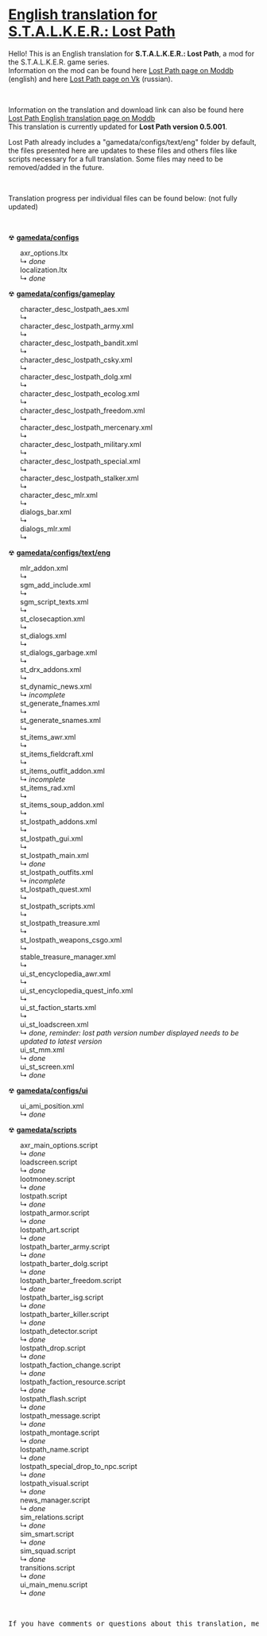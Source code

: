 <h1><a href="https://github.com/thorbits/lost-path-english-translation">English translation for S.T.A.L.K.E.R.: Lost Path</a></h1>

<p>Hello! This is an English translation for <b>S.T.A.L.K.E.R.: Lost Path</b>, a mod for the S.T.A.L.K.E.R. game series.<br>
Information on the mod can be found here <a href="http://www.moddb.com/mods/lost-path">Lost Path page on Moddb</a> (english) and here <a href="http://vk.com/lp_coc">Lost Path page on Vk</a> (russian).</p><br>

<p>Information on the translation and download link can also be found here <a href="http://www.moddb.com/mods/lost-path/downloads/stalker-lost-path-english-translation">Lost Path English translation page on Moddb</a><br>
This translation is currently updated for <b>Lost Path version 0.5.001</b>.</p>

<p>Lost Path already includes a "gamedata/configs/text/eng" folder by default, the files presented here are updates to these files and others files like scripts necessary for a full translation. Some files may need to be removed/added in the future.</p><br>

<p>Translation progress per individual files can be found below: (not fully updated)</p><br>

<p>&#9762; <strong><a href="https://github.com/thorbits/lost-path-english-translation/tree/master/gamedata/configs">gamedata/configs</a></strong></p>
<ul>
axr_options.ltx
<br>&#8627; <em>done</em><br>
localization.ltx
<br>&#8627; <em>done</em><br>
</ul>

<p>&#9762; <strong><a href="https://github.com/thorbits/lost-path-english-translation/tree/master/gamedata/configs/gameplay">gamedata/configs/gameplay</a></strong></p>
<ul>
character_desc_lostpath_aes.xml
<br>&#8627; <em></em><br>
character_desc_lostpath_army.xml
<br>&#8627; <em></em><br>
character_desc_lostpath_bandit.xml
<br>&#8627; <em></em><br>
character_desc_lostpath_csky.xml
<br>&#8627; <em></em><br>
character_desc_lostpath_dolg.xml
<br>&#8627; <em></em><br>
character_desc_lostpath_ecolog.xml
<br>&#8627; <em></em><br>
character_desc_lostpath_freedom.xml
<br>&#8627; <em></em><br>
character_desc_lostpath_mercenary.xml
<br>&#8627; <em></em><br>
character_desc_lostpath_military.xml
<br>&#8627; <em></em><br>
character_desc_lostpath_special.xml
<br>&#8627; <em></em><br>
character_desc_lostpath_stalker.xml
<br>&#8627; <em></em><br>
character_desc_mlr.xml
<br>&#8627; <em></em><br>
dialogs_bar.xml
<br>&#8627; <em></em><br>
dialogs_mlr.xml
<br>&#8627; <em></em><br>
</ul>

<p>&#9762; <strong><a href="https://github.com/thorbits/lost-path-english-translation/tree/master/gamedata/configs/text/eng">gamedata/configs/text/eng</a></strong></p>
<ul>
mlr_addon.xml
<br>&#8627; <em></em><br>
sgm_add_include.xml
<br>&#8627; <em></em><br>
sgm_script_texts.xml
<br>&#8627; <em></em><br>
st_closecaption.xml
<br>&#8627; <em></em><br>
st_dialogs.xml
<br>&#8627; <em></em><br>
st_dialogs_garbage.xml
<br>&#8627; <em></em><br>
st_drx_addons.xml
<br>&#8627; <em></em><br>
st_dynamic_news.xml
<br>&#8627; <em>incomplete</em><br>
st_generate_fnames.xml
<br>&#8627; <em></em><br>
st_generate_snames.xml
<br>&#8627; <em></em><br>
st_items_awr.xml
<br>&#8627; <em></em><br>
st_items_fieldcraft.xml
<br>&#8627; <em></em><br>
st_items_outfit_addon.xml
<br>&#8627; <em>incomplete</em><br>
st_items_rad.xml
<br>&#8627; <em></em><br>
st_items_soup_addon.xml
<br>&#8627; <em></em><br>
st_lostpath_addons.xml
<br>&#8627; <em></em><br>
st_lostpath_gui.xml
<br>&#8627; <em></em><br>
st_lostpath_main.xml
<br>&#8627; <em>done</em><br>
st_lostpath_outfits.xml
<br>&#8627; <em>incomplete</em><br>
st_lostpath_quest.xml
<br>&#8627; <em></em><br>
st_lostpath_scripts.xml
<br>&#8627; <em></em><br>
st_lostpath_treasure.xml
<br>&#8627; <em></em><br>
st_lostpath_weapons_csgo.xml
<br>&#8627; <em></em><br>
stable_treasure_manager.xml
<br>&#8627; <em></em><br>
ui_st_encyclopedia_awr.xml
<br>&#8627; <em></em><br>
ui_st_encyclopedia_quest_info.xml
<br>&#8627; <em></em><br>
ui_st_faction_starts.xml
<br>&#8627; <em></em><br>
ui_st_loadscreen.xml
<br>&#8627; <em>done, reminder: lost path version number displayed needs to be updated to latest version</em><br>
ui_st_mm.xml
<br>&#8627; <em>done</em><br>
ui_st_screen.xml
<br>&#8627; <em>done</em><br>
</ul>

<p>&#9762; <strong><a href="https://github.com/thorbits/lost-path-english-translation/tree/master/gamedata/configs/ui">gamedata/configs/ui</a></strong></p>
<ul>
ui_ami_position.xml
<br>&#8627; <em>done</em><br>
</ul>

<p>&#9762; <strong><a href="https://github.com/thorbits/lost-path-english-translation/tree/master/gamedata/scripts">gamedata/scripts</a></strong></p>
<ul>
axr_main_options.script
<br>&#8627; <em>done</em><br>
loadscreen.script
<br>&#8627; <em>done</em><br>
lootmoney.script
<br>&#8627; <em>done</em><br>
lostpath.script
<br>&#8627; <em>done</em><br>
lostpath_armor.script
<br>&#8627; <em>done</em><br>
lostpath_art.script
<br>&#8627; <em>done</em><br>
lostpath_barter_army.script
<br>&#8627; <em>done</em><br>
lostpath_barter_dolg.script
<br>&#8627; <em>done</em><br>
lostpath_barter_freedom.script
<br>&#8627; <em>done</em><br>
lostpath_barter_isg.script
<br>&#8627; <em>done</em><br>
lostpath_barter_killer.script
<br>&#8627; <em>done</em><br>
lostpath_detector.script
<br>&#8627; <em>done</em><br>
lostpath_drop.script
<br>&#8627; <em>done</em><br>
lostpath_faction_change.script
<br>&#8627; <em>done</em><br>
lostpath_faction_resource.script
<br>&#8627; <em>done</em><br>
lostpath_flash.script
<br>&#8627; <em>done</em><br>
lostpath_message.script
<br>&#8627; <em>done</em><br>
lostpath_montage.script
<br>&#8627; <em>done</em><br>
lostpath_name.script
<br>&#8627; <em>done</em><br>
lostpath_special_drop_to_npc.script
<br>&#8627; <em>done</em><br>
lostpath_visual.script
<br>&#8627; <em>done</em><br>
news_manager.script
<br>&#8627; <em>done</em><br>
sim_relations.script
<br>&#8627; <em>done</em><br>
sim_smart.script
<br>&#8627; <em>done</em><br>
sim_squad.script
<br>&#8627; <em>done</em><br>
transitions.script
<br>&#8627; <em>done</em><br>
ui_main_menu.script
<br>&#8627; <em>done</em><br>
</ul>
<br>
<pre>If you have comments or questions about this translation, message me on <a href="http://www.moddb.com/mods/lost-path/downloads/stalker-lost-path-english-translation-01">Moddb</a>.</pre>
